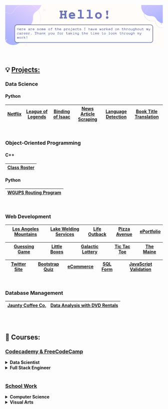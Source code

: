 
<p align="center">
    <img src="https://github.com/jeyla380/jeyla380/blob/main/images/updated_banner.png">
</p>


<br>

## 💡 [Projects:](https://github.com/jeyla380/projects) 

### Data Science

#### Python
| [Netflix](https://github.com/jeyla380/codecademy_projects/tree/main/datascience/python/projects/portfolio_project) | [League of Legends](https://github.com/jeyla380/codecademy_projects/tree/main/datascience/data_visualization/projects/league_of_legends_project) | [Binding of Isaac](https://github.com/jeyla380/codecademy_projects/tree/main/datascience/data_analysis/projects) | [News Article Scraping](https://github.com/jeyla380/projects/tree/main/datascience/web_scraping) | [Language Detection](https://github.com/jeyla380/codecademy_projects/tree/main/datascience/machine_learning/projects/language_detection) | [Book Title Translation](https://github.com/jeyla380/school_work/tree/main/backend_programming/python/capstone) |
| :---: | :---: | :---: | :---: | :---: | :---: |

<br>

### Object-Oriented Programming
#### C++
| [Class Roster](https://github.com/jeyla380/school_work/tree/main/backend_programming/c++/projects/class_roster) |
| :---: |

#### Python
| [WGUPS Routing Program](https://github.com/jeyla380/school_work/tree/main/backend_programming/python/project) |
| :---: |

<br>

### Web Development

| [Los Angeles Mountains](https://github.com/jeyla380/projects/tree/main/web_development/losangeles_mountains) | [Lake Welding Services](https://github.com/jeyla380/school_work/tree/main/web_programming/advanced_javascript/H5) | [Life Outback](https://github.com/jeyla380/school_work/tree/main/web_programming/advanced_javascript/H7) | [Pizza Avenue](https://github.com/jeyla380/school_work/tree/main/web_programming/xhtml_fundamentals/pizza_two) |  [ePortfolio](https://github.com/jeyla380/school_work/tree/main/web_programming/web_design/Website_Completed) | 
| :---: | :---: | :---: | :---: | :---: | 

| [**Guessing Game**](https://github.com/jeyla380/school_work/tree/main/web_programming/xhtml_fundamentals/guess) | [**Little Boxes**](https://github.com/jeyla380/school_work/tree/main/web_programming/xhtml_fundamentals/little_boxes) | [**Galactic Lottery**](https://github.com/jeyla380/school_work/tree/main/web_programming/xhtml_fundamentals/lottery) | [**Tic Tac Toe**](https://github.com/jeyla380/school_work/tree/main/web_programming/xhtml_fundamentals/tic_tac_toe) | [**The Maine**](https://github.com/jeyla380/school_work/tree/main/web_programming/xhtml_fundamentals/bootstrap) | 
| :---: | :---: | :---: | :---: | :---: |

| [**Twitter Site**](https://github.com/jeyla380/school_work/tree/main/web_programming/advanced_javascript/H8) | [**Bootstrap Quiz**](https://github.com/jeyla380/school_work/tree/main/web_programming/advanced_javascript/H6) | [**eCommerce**](https://github.com/jeyla380/school_work/tree/main/web_programming/web_programming/eCommerce) | [**SQL Form**](https://github.com/jeyla380/school_work/tree/main/web_programming/web_programming/MySQLForm) | [**JavaScript Validation**](https://github.com/jeyla380/school_work/tree/main/web_programming/web_programming/JavascriptValidation) |
| :---: | :---: | :---: | :---: | :---: | 

<br>

### Database Management

| [**Jaunty Coffee Co.**](https://github.com/jeyla380/school_work/tree/main/database_management/mysql) | [**Data Analysis with DVD Rentals**](https://github.com/jeyla380/school_work/tree/main/database_management/postgresql) | 
| :---: | :---: |

<br>
<br>

## 🎀 Courses:

### [Codecademy & FreeCodeCamp](https://github.com/jeyla380/codecademy)

<details>
    <summary><b>Data Scientist</b></summary>
    <ul>
        <li>Python Fundamentals</li>
        <li>Data Acquisition</li>
        <ul>
            <li>SQL (SQLite)</li>
            <ul>
                <li>Aggregate Functions</li>
                <li>Multiple Tables</li>
                <li>Windows Functions</li>
                <li>Date & Time</li>
            </ul>
            <li>Web Scraping</li>
            <ul>
                <li>BeautifulSoup</li>
            </ul>
        </ul>
        <li>Data Manipulation</li>
        <ul>
        <li>Lambda Functions</li>
        <li>NumPy</li>
        <li>Pandas</li>
        </ul>
    <li>Data Tidying</li>
        <ul>
        <li>Regular Expressions (Regex)</li>
        <li>Exploratory Data Analysis</li>
        </ul>
    <li>Summary Statistics</li>
        <ul>
        <li>Variable Types</li>
        <li>Quartiles, Quantiles, & Interquartile Range</li>
        <li>Data Transformation</li>
        <li>Assocation Between Variables</li>
        </ul>
    <li>Hypothesis Testing</li>
        <ul>
        <li>One Sample T-Tests</li>
        <li>Binomial Tests</li>
        <li>Associations</li>
            <ul>
            <li>Two Sample T-Tests</li>
            <li>ANOVA & Tukey Tests</li>
            <li>Chi-Square Tests</li>
            </ul>
        <li>A/B Testing</li>
        </ul>
    <li>Data Visualization</li>
        <ul>
        <li>Matplotlib</li>
        <li>Seaborn</li>
        </ul>
    <li>Build Chatbots with Python</li>
    <li>Natural Language Processing</li>
        <ul>
        <li>Text Preprocessing</li>
            <ul>
            <li>Tokenization</li>
            <li>Lemmatization</li>
            </ul>
        <li>Bag-of-Words </li>
        <li>Term Frequency-Inverse Document Frequency</li>
        <li>Word Embeddings</li>
            <ul>
            <li>Word2Vec</li>
            <li>Gensim </li>
            </ul>
        </ul>
    <li>Machine Learning</li>
        <ul>
        <li>Supervised Learning</li>
            <ul>
            <li>Distances (Euclidean, Manhattan, Hamming)</li>
            <li>Linear Regression </li>
            <li>Training Set vs. Test Set vs. Validation Set (train_test_split)</li>
            <li>K-Nearest Neighbor Classifier & Regressor</li>
                <ul>
                <li>Min-Max Normalization</li>
                <li>Z-Score Normalization</li>
                </ul>
            <li>Accuracy, Recall, Precision, F1 Score</li>
            <li>Logistic Regression</li>
                <ul>
                <li>Confusion Matrix </li>
                </ul>
            <li>Bayes' Theorem</li>
                <ul>
                <li>Conditional Probability</li>
                </ul>
            <li>Naive Bayes Classifier</li>
            <li>Support Vector Machines</li>
            <li>Decision Trees</li>
                <ul>
                <li>Weighted Information Gain </li>
                </ul>
            <li>Random Forests </li>
            </ul>
            <li>Unsupervised Learning</li>
            <ul>
                <li>K-Means Clustering</li>
                <ul>
                    <li>K-Means++</li>
                </ul>
            </ul>
        </ul>
     <li>Deep Learning</li>
        <ul>
            <li>Scalars, Vectors, & Matrices</li>
            <li>Tensors</li>
            <ul>
                <li>Matrix Addition & Multiplication</li>
                <li>Scalar Multiplication</li>
                <li>Transpose</li>
            </ul>
            <li>Neural Network Basics</li>
            <li>C++</li>
        </ul>
    </ul>
    
</details>


<details>
    <summary><b>Full Stack Engineer</b></summary>
    <ul>
        <li>Creating Dev Environments</li>
        <ul>
            <li>Bash</li>
        </ul>
        <li>Web Development Fundamentals</li>
        <ul>
            <li>HTML</li>
            <li>CSS</li>
        </ul>
        <li>JavaScript Syntax</li>
        <ul>
            <li>Errors and Debugging</li>
        </ul>
        <li>PHP</li>
        <ul>
            <li>Form Handling</li>
            <li>Form Validation</li>
            <ul>
                <li>Regular Expressions (Regex)</li>
            </ul>
        </ul>
    </ul>
   
</details>



<br>

### [School Work](https://github.com/jeyla380/school_work)

<details>
    <summary><b>Computer Science</b></summary>
    <ul>
        <li>Front-End Programming</li>
        <ul>
            <li>XHTML & Internet Fundamentals</li>
            <li>Web Programming</li>
            <li>Advanced JavaScript & JSP</li>
            <li>Web Design</li>
        </ul>
        <li>Back-End Programming</li>
        <ul>
            <li>Fundamentals of Programming (Java)</li>
            <li>Java Frameworks (Spring Boot)</li>
            <li>Scripting and Applications (C++)</li>
            <li>Data Structures and Algorithms (Python)</li>
        </ul>
        <li>Database Management</li>
        <ul>
            <li>Database Applications (MySQL)</li>
            <li>Data Analysis (PostgreSQL)</li>
        </ul>
    </ul>
    
</details>


<details>
    <summary><b>Visual Arts</b></summary>
    <ul>
        <li>Adobe Photoshop</li>
        <li>Adobe InDesign</li>
    </ul>
</details>





<!---

## 🎀 Projects:
  
| [Codecademy](https://github.com/jeyla380/codecademy_projects) | School Work
|:--------:| :--------:|
| [Data Science](https://github.com/jeyla380/codecademy_projects/tree/main/datascience) | ... |

## 📫 Get In Touch
| LinkedIn | Email
| :--------: | :--------: |
| <a href="https://www.linkedin.com/in/jessemy-lake-054140142/"><img src="https://github.com/jeyla380/jeyla380/blob/main/images/linkedin_icon.png"></a> | jeyla.380@gmail.com |




## 🎀 What I'm Learning:
  
| [Codecademy](https://github.com/jeyla380/codecademy_projects) | 
|:--------:|
| [Data Science](https://github.com/jeyla380/codecademy_projects/tree/main/datascience) | 


![](https://github.com/jeyla380/jeyla380/blob/main/images/banner.png)

<h1 align="center">✨ Hello! ✨</h1>
<p align="center">Learning to code since 2019!</p>

<br>
<br>



## 📖 Education
- Earned a Bachelor's of Linguistics in May of 2016.
- Completed a Computer Science Associate's Degree in August of 2020.
- Recieved a Web Programming Certificate in December of 2020.


<br>



## 💻 Technologies & Tools


<a href="https://www.buymeacoffee.com/roniemartinez" target="_blank"><img src="https://cdn.buymeacoffee.com/buttons/default-orange.png" alt="Buy Me A Coffee" height="41" width="174"></a>








  
  



🖋️

🎀
- 👀 I’m interested in ...
- 📫 How to reach me ...
🌱
 ## 📚 School Work:
xemycutiex/xemycutiex is a ✨ special ✨ repository because its `README.md` (this file) appears on your GitHub profile.
You can click the Preview link to take a look at your changes.

![](https://github.com/xemycutiex/xemycutiex/blob/main/images/banner.png)

## 🖋️ Projects:
  
| [Codecademy](https://github.com/jeyla380/codecademy_projects) | 
|:--------:|
| [Data Science](https://github.com/jeyla380/codecademy_projects/tree/main/datascience) | 


  <br>
--->
